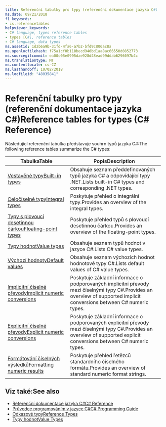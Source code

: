 ```yaml
---
title: Referenční tabulky pro typy (referenční dokumentace jazyka C#)
ms.date: 09/21/2018
f1_keywords:
- cs.referencetables
helpviewer_keywords:
- C# language, types reference tables
- types [C#], reference tables
- C# language, data types
ms.assetid: 1d2b6a9b-31fd-4fa6-a7b2-bfd9c806ac8a
ms.openlocfilehash: f75a1cf0b118becd940bd1aa8ac66550d0852773
ms.sourcegitcommit: ea00c05e0995dae928d48ead99ddab6296097b4c
ms.translationtype: MT
ms.contentlocale: cs-CZ
ms.lasthandoff: 10/02/2018
ms.locfileid: "48035841"
---
```

# <a name="reference-tables-for-types-c-reference"></a><span data-ttu-id="2a6b9-102">Referenční tabulky pro typy (referenční dokumentace jazyka C#)</span><span class="sxs-lookup"><span data-stu-id="2a6b9-102">Reference tables for types (C# Reference)</span></span>

<span data-ttu-id="2a6b9-103">Následující referenční tabulka představuje souhrn typů jazyka C#:</span><span class="sxs-lookup"><span data-stu-id="2a6b9-103">The following reference tables summarize the C# types:</span></span>

|<span data-ttu-id="2a6b9-104">Tabulka</span><span class="sxs-lookup"><span data-stu-id="2a6b9-104">Table</span></span>|<span data-ttu-id="2a6b9-105">Popis</span><span class="sxs-lookup"><span data-stu-id="2a6b9-105">Description</span></span>|
|---------|---------|
|[<span data-ttu-id="2a6b9-106">Vestavěné typy</span><span class="sxs-lookup"><span data-stu-id="2a6b9-106">Built-in types</span></span>](built-in-types-table.md)|<span data-ttu-id="2a6b9-107">Obsahuje seznam předdefinovaných typů jazyka C# a odpovídající typy .NET.</span><span class="sxs-lookup"><span data-stu-id="2a6b9-107">Lists built-in C# types and corresponding .NET types.</span></span>|
|[<span data-ttu-id="2a6b9-108">Celočíselné typy</span><span class="sxs-lookup"><span data-stu-id="2a6b9-108">Integral types</span></span>](integral-types-table.md)|<span data-ttu-id="2a6b9-109">Poskytuje přehled o integrální typy.</span><span class="sxs-lookup"><span data-stu-id="2a6b9-109">Provides an overview of the integral types.</span></span>|
|[<span data-ttu-id="2a6b9-110">Typy s plovoucí desetinnou čárkou</span><span class="sxs-lookup"><span data-stu-id="2a6b9-110">Floating-point types</span></span>](floating-point-types-table.md)|<span data-ttu-id="2a6b9-111">Poskytuje přehled typů s plovoucí desetinnou čárkou.</span><span class="sxs-lookup"><span data-stu-id="2a6b9-111">Provides an overview of the floating-point types.</span></span>|
|[<span data-ttu-id="2a6b9-112">Typy hodnot</span><span class="sxs-lookup"><span data-stu-id="2a6b9-112">Value types</span></span>](value-types-table.md)|<span data-ttu-id="2a6b9-113">Obsahuje seznam typů hodnot v jazyce C#.</span><span class="sxs-lookup"><span data-stu-id="2a6b9-113">Lists C# value types.</span></span>|
|[<span data-ttu-id="2a6b9-114">Výchozí hodnoty</span><span class="sxs-lookup"><span data-stu-id="2a6b9-114">Default values</span></span>](default-values-table.md)|<span data-ttu-id="2a6b9-115">Obsahuje seznam výchozích hodnot hodnotové typy C#.</span><span class="sxs-lookup"><span data-stu-id="2a6b9-115">Lists default values of C# value types.</span></span>|
|[<span data-ttu-id="2a6b9-116">Implicitní číselné převody</span><span class="sxs-lookup"><span data-stu-id="2a6b9-116">Implicit numeric conversions</span></span>](implicit-numeric-conversions-table.md)|<span data-ttu-id="2a6b9-117">Poskytuje základní informace o podporovaných implicitní převody mezi číselnými typy C#.</span><span class="sxs-lookup"><span data-stu-id="2a6b9-117">Provides an overview of supported implicit conversions between C# numeric types.</span></span>|
|[<span data-ttu-id="2a6b9-118">Explicitní číselné převody</span><span class="sxs-lookup"><span data-stu-id="2a6b9-118">Explicit numeric conversions</span></span>](explicit-numeric-conversions-table.md)|<span data-ttu-id="2a6b9-119">Poskytuje základní informace o podporovaných explicitní převody mezi číselnými typy C#.</span><span class="sxs-lookup"><span data-stu-id="2a6b9-119">Provides an overview of supported explicit conversions between C# numeric types.</span></span>|
|[<span data-ttu-id="2a6b9-120">Formátování číselných výsledků</span><span class="sxs-lookup"><span data-stu-id="2a6b9-120">Formatting numeric results</span></span>](formatting-numeric-results-table.md)|<span data-ttu-id="2a6b9-121">Poskytuje přehled řetězců standardního číselného formátu.</span><span class="sxs-lookup"><span data-stu-id="2a6b9-121">Provides an overview of standard numeric format strings.</span></span>|

## <a name="see-also"></a><span data-ttu-id="2a6b9-122">Viz také:</span><span class="sxs-lookup"><span data-stu-id="2a6b9-122">See also</span></span>

- [<span data-ttu-id="2a6b9-123">Referenční dokumentace jazyka C#</span><span class="sxs-lookup"><span data-stu-id="2a6b9-123">C# Reference</span></span>](../index.md)
- [<span data-ttu-id="2a6b9-124">Průvodce programováním v jazyce C#</span><span class="sxs-lookup"><span data-stu-id="2a6b9-124">C# Programming Guide</span></span>](../../programming-guide/index.md)
- [<span data-ttu-id="2a6b9-125">Odkazové typy</span><span class="sxs-lookup"><span data-stu-id="2a6b9-125">Reference Types</span></span>](reference-types.md)
- [<span data-ttu-id="2a6b9-126">Typy hodnot</span><span class="sxs-lookup"><span data-stu-id="2a6b9-126">Value Types</span></span>](value-types.md)